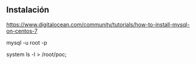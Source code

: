 ## Instalación

https://www.digitalocean.com/community/tutorials/how-to-install-mysql-on-centos-7

mysql -u root -p

system ls -l > /root/poc;

